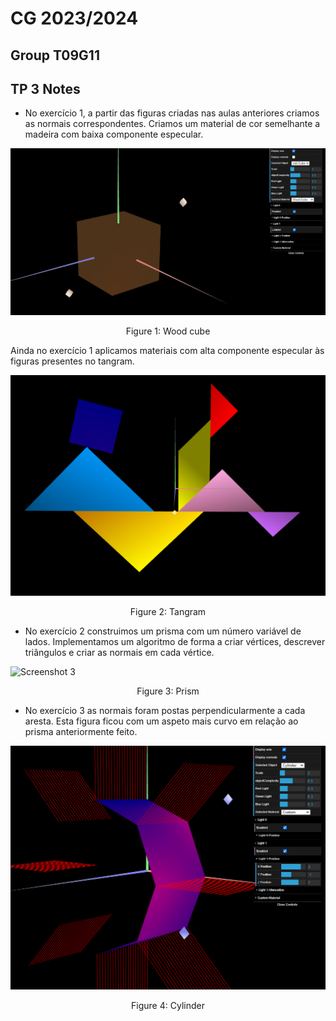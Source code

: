 # CG 2023/2024

## Group T09G11

## TP 3 Notes

- No exercício 1, a partir das figuras criadas nas aulas anteriores criamos as normais correspondentes. Criamos um material de cor semelhante a madeira com baixa componente especular.

![Screenshot 1](screenshots/cg-t09g11-tp3-1a.png)
<p align="center">Figure 1: Wood cube</p>

Ainda no exercício 1 aplicamos materiais com alta componente especular às figuras presentes no tangram.

![Screenshot 2](screenshots/cg-t09g11-tp3-1b.png)
<p align="center">Figure 2: Tangram</p>

- No exercício 2 construimos um prisma com um número variável de lados. Implementamos um algoritmo de forma a criar vértices, descrever triângulos e criar as normais em cada vértice.

![Screenshot 3](screenshots/cg-t11g09-tp3-2.png)
<p align="center">Figure 3: Prism</p>

- No exercício 3 as normais foram postas perpendicularmente a cada aresta. Esta figura ficou com um aspeto mais curvo em relação ao prisma anteriormente feito.

![Screenshot 4](screenshots/cg-t09g11-tp3-3.png)
<p align="center">Figure 4: Cylinder</p>